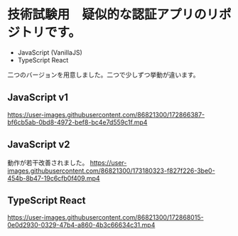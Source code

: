 # 技術試験用　疑似的な認証アプリのリポジトリです。

* JavaScript (VanillaJS)
* TypeScript React

二つのバージョンを用意しました。二つで少しずつ挙動が違います。


## JavaScript v1
https://user-images.githubusercontent.com/86821300/172866387-bf6cb5ab-0bd8-4972-bef8-bc4e7d559c1f.mp4

## JavaScript v2
動作が若干改善されました。
https://user-images.githubusercontent.com/86821300/173180323-f827f226-3be0-454b-8b47-19c6cfb0f409.mp4

## TypeScript React
https://user-images.githubusercontent.com/86821300/172868015-0e0d2930-0329-47b4-a860-4b3c66634c31.mp4

